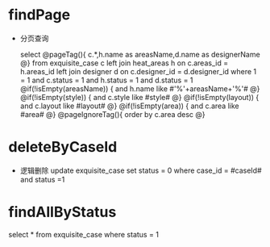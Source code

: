 findPage
===
* 分页查询

    select
    @pageTag(){
        c.*,h.name as areasName,d.name as designerName
    @}
    from  exquisite_case c
     left join heat_areas h on c.areas_id = h.areas_id
     left join designer d on c.designer_id = d.designer_id
    where 1 = 1
    and c.status = 1 and h.status = 1 and d.status = 1
    @if(!isEmpty(areasName)) {
                and h.name like #'%'+areasName+'%'#
        @}
        @if(!isEmpty(style)) {
         and c.style like #style#
        @}
        @if(!isEmpty(layout)) {
         and c.layout like #layout#
        @}
        @if(!isEmpty(area)) {
         and c.area like #area#
        @}
    @pageIgnoreTag(){
        order by c.area desc
    @}

deleteByCaseId
====
* 逻辑删除
update exquisite_case set status = 0 where case_id = #caseId# and status =1

findAllByStatus
===
select * from exquisite_case where status = 1

